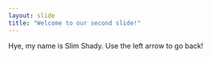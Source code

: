 ```yaml
---
layout: slide
title: "Welcome to our second slide!"
---
```

Hye, my name is Slim Shady.
Use the left arrow to go back!
